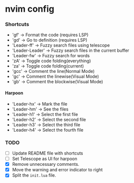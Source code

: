 # nvim config

### Shortcuts
- 'gf' -> Format the code (requires LSP)
- 'gd' -> Go to definition (requires LSP)
- 'Leader-ff' -> Fuzzy search files using telescope
- 'Leader-Leader' -> Fuzzy search files in the current buffer
- 'Leader-fw' -> Fuzzy search for words
- 'zA' -> Toggle code folding(everything) 
- 'za' -> Toggle code folding(current) 
- 'gcc' -> Comment the line(Normal Mode)
- 'gc' -> Comment the linewise(Visual Mode)
- 'gb' -> Comment the blockwise(Visual Mode)



#### Harpoon
- 'Leader-hx' -> Mark the file
- 'Leader-hm' -> See the files
- 'Leader-h1' -> Select the first file
- 'Leader-h2' -> Select the second file
- 'Leader-h3' -> Select the third file
- 'Leader-h4' -> Select the fourth file

### TODO

- [ ] Update README file with shortcuts
- [ ] Set Telescope as UI for harpoon
- [x] Remove unnecessary comments.
- [x] Move the warning and error indicator to right
- [x] Split the `init.lua` file.
